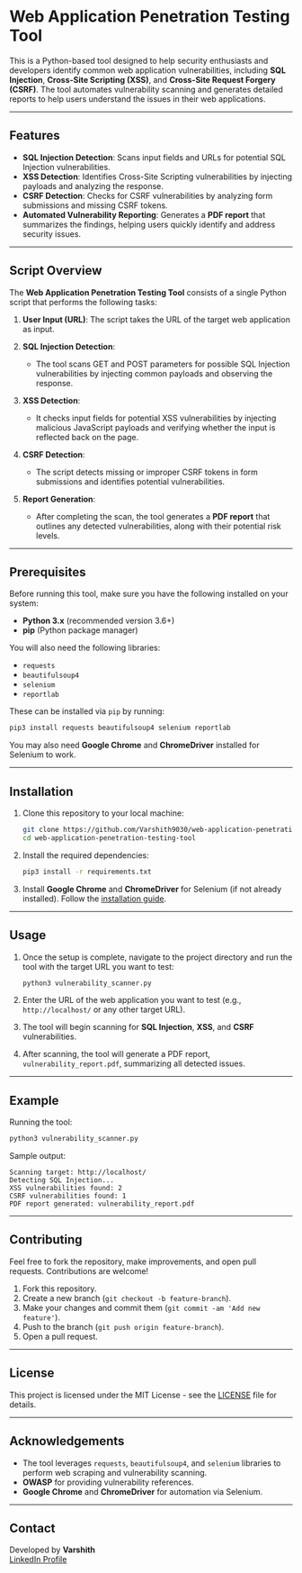 # Web Application Penetration Testing Tool

This is a Python-based tool designed to help security enthusiasts and developers identify common web application vulnerabilities, including **SQL Injection**, **Cross-Site Scripting (XSS)**, and **Cross-Site Request Forgery (CSRF)**. The tool automates vulnerability scanning and generates detailed reports to help users understand the issues in their web applications.

---

## Features

- **SQL Injection Detection**: Scans input fields and URLs for potential SQL Injection vulnerabilities.
- **XSS Detection**: Identifies Cross-Site Scripting vulnerabilities by injecting payloads and analyzing the response.
- **CSRF Detection**: Checks for CSRF vulnerabilities by analyzing form submissions and missing CSRF tokens.
- **Automated Vulnerability Reporting**: Generates a **PDF report** that summarizes the findings, helping users quickly identify and address security issues.

---

## Script Overview

The **Web Application Penetration Testing Tool** consists of a single Python script that performs the following tasks:

1. **User Input (URL)**: The script takes the URL of the target web application as input.
   
2. **SQL Injection Detection**:
   - The tool scans GET and POST parameters for possible SQL Injection vulnerabilities by injecting common payloads and observing the response.
   
3. **XSS Detection**:
   - It checks input fields for potential XSS vulnerabilities by injecting malicious JavaScript payloads and verifying whether the input is reflected back on the page.

4. **CSRF Detection**:
   - The script detects missing or improper CSRF tokens in form submissions and identifies potential vulnerabilities.

5. **Report Generation**:
   - After completing the scan, the tool generates a **PDF report** that outlines any detected vulnerabilities, along with their potential risk levels.

---

## Prerequisites

Before running this tool, make sure you have the following installed on your system:

- **Python 3.x** (recommended version 3.6+)
- **pip** (Python package manager)

You will also need the following libraries:

- `requests`
- `beautifulsoup4`
- `selenium`
- `reportlab`

These can be installed via `pip` by running:

```bash
pip3 install requests beautifulsoup4 selenium reportlab
```

You may also need **Google Chrome** and **ChromeDriver** installed for Selenium to work.

---

## Installation

1. Clone this repository to your local machine:

   ```bash
   git clone https://github.com/Varshith9030/web-application-penetration-testing-tool.git
   cd web-application-penetration-testing-tool
   ```

2. Install the required dependencies:

   ```bash
   pip3 install -r requirements.txt
   ```

3. Install **Google Chrome** and **ChromeDriver** for Selenium (if not already installed). Follow the [installation guide](https://www.selenium.dev/documentation/en/webdriver/driver_requirements/#chrome).

---

## Usage

1. Once the setup is complete, navigate to the project directory and run the tool with the target URL you want to test:

   ```bash
   python3 vulnerability_scanner.py
   ```

2. Enter the URL of the web application you want to test (e.g., `http://localhost/` or any other target URL).

3. The tool will begin scanning for **SQL Injection**, **XSS**, and **CSRF** vulnerabilities.

4. After scanning, the tool will generate a PDF report, `vulnerability_report.pdf`, summarizing all detected issues.

---

## Example

Running the tool:

```bash
python3 vulnerability_scanner.py
```

Sample output:

```
Scanning target: http://localhost/
Detecting SQL Injection...
XSS vulnerabilities found: 2
CSRF vulnerabilities found: 1
PDF report generated: vulnerability_report.pdf
```

---

## Contributing

Feel free to fork the repository, make improvements, and open pull requests. Contributions are welcome!

1. Fork this repository.
2. Create a new branch (`git checkout -b feature-branch`).
3. Make your changes and commit them (`git commit -am 'Add new feature'`).
4. Push to the branch (`git push origin feature-branch`).
5. Open a pull request.

---

## License

This project is licensed under the MIT License - see the [LICENSE](LICENSE) file for details.

---

## Acknowledgements

- The tool leverages `requests`, `beautifulsoup4`, and `selenium` libraries to perform web scraping and vulnerability scanning.
- **OWASP** for providing vulnerability references.
- **Google Chrome** and **ChromeDriver** for automation via Selenium.

---

## Contact

Developed by **Varshith**  
[LinkedIn Profile](https://www.linkedin.com/in/varshithbonagiri)

